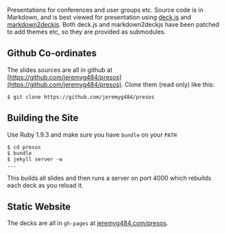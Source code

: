 Presentations for conferences and user groups etc. Source code is in
Markdown, and is best viewed for presentation using
[deck.js](https://github.com/imakewebthings/deck.js) and
[markdown2deckjs](https://github.com/ulf/markdown2deckjs). Both
deck.js and markdown2deckjs have been patched to add themes etc, so
they are provided as submodules.

## Github Co-ordinates

The slides sources are all in github at
[https://github.com/jeremyg484/presos](https://github.com/jeremyg484/presos). Clone
them (read only) like this:

    $ git clone https://github.com/jeremyg484/presos

## Building the Site

Use Ruby 1.9.3 and make sure you have `bundle` on your `PATH` 

    $ cd presos
    $ bundle
    $ jekyll server -w
    ...
    
This builds all slides and then runs a server on port 4000 which
rebuilds each deck as you reload it.

## Static Website

The decks are all in `gh-pages` at
[jeremyg484.com/presos](http://jeremyg484.com/presos).
